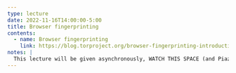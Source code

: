 ```yaml
---
type: lecture
date: 2022-11-16T14:00:00-5:00
title: Browser fingerprinting
contents:
  - name: Browser fingerprinting
    link: https://blog.torproject.org/browser-fingerprinting-introduction-and-challenges-ahead/
notes: | 
  This lecture will be given asynchronously, WATCH THIS SPACE (and Piazza) for a link to the lecture video.
---
```

